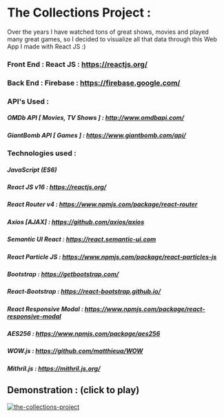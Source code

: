 # The Collections Project :
Over the years I have watched tons of great shows, movies and played many great games, so I decided  to visualize all that data through this Web App I made with React JS :)

### Front End : React JS : https://reactjs.org/
### Back End : Firebase : https://firebase.google.com/


### API's Used : 

##### OMDb API [ Movies, TV Shows ] : http://www.omdbapi.com/
##### GiantBomb API [ Games ] : https://www.giantbomb.com/api/

### Technologies used : 

##### JavaScript (ES6)
##### React JS v16 : https://reactjs.org/
##### React Router v4 : https://www.npmjs.com/package/react-router
##### Axios [AJAX] : https://github.com/axios/axios
##### Semantic UI React : https://react.semantic-ui.com
##### React Particle JS : https://www.npmjs.com/package/react-particles-js
##### Bootstrap : https://getbootstrap.com/
##### React-Bootstrap : https://react-bootstrap.github.io/
##### React Responsive Modal : https://www.npmjs.com/package/react-responsive-modal
##### AES256 : https://www.npmjs.com/package/aes256
##### WOW.js : https://github.com/matthieua/WOW
##### Mithril.js : https://mithril.js.org/


## Demonstration : (click to play)

[![the-collections-project](https://user-images.githubusercontent.com/29705703/37876685-144f265c-306e-11e8-95b2-d37e81e65974.png)](https://vimeo.com/260570731 "The Collections Project Demonstration")
